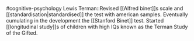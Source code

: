 #cognitive-psychology 
Lewis Terman::Revised [[Alfred binet]]s scale and [[standardisation|standardised]] the test with american samples. Eventually cumulating in the development the [[Stanford Binet]] test. Started [[longitudinal study]]s of children with high IQs known as the Terman Study of the Gifted.